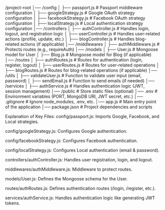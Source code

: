 /project-root
│── /config
│   ├── passport.js       # Passport middleware configuration
│   ├── googleStrategy.js # Google OAuth strategy configuration
│   ├── facebookStrategy.js # Facebook OAuth strategy configuration
│   ├── localStrategy.js  # Local authentication strategy configuration
│── /controllers
│   ├── authController.js # Handles login, logout, and registration logic
│   ├── userController.js # Handles user-related actions (profile, update, etc.)
│   ├── blogController.js # Handles blog-related actions (if applicable)
│── /middlewares
│   ├── authMiddleware.js # Protects routes (e.g., requireAuth)
│── /models
│   ├── User.js           # Mongoose model for User
│   ├── Blog.js           # Mongoose model for Blog (if applicable)
│── /routes
│   ├── authRoutes.js     # Routes for authentication (login, register, logout)
│   ├── userRoutes.js     # Routes for user-related operations
│   ├── blogRoutes.js     # Routes for blog-related operations (if applicable)
│── /utils
│   ├── validateUser.js   # Function to validate user input (email, password)
│   ├── sendEmail.js      # Function to send emails (if needed)
│── /services
│   ├── authService.js    # Handles authentication logic (JWT, session management)
│── /public               # Store static files (optional)
│── .env                  # Environment variables (PORT, MongoDB URI, JWT secret, etc.)
│── .gitignore            # Ignore node_modules, .env, etc.
│── app.js             # Main entry point of the application
│── package.json          # Project dependencies and scripts

Explanation of Key Files:
config/passport.js: Imports Google, Facebook, and Local strategies.

config/googleStrategy.js: Configures Google authentication.

config/facebookStrategy.js: Configures Facebook authentication.

config/localStrategy.js: Configures Local authentication (email & password).

controllers/authController.js: Handles user registration, login, and logout.

middlewares/authMiddleware.js: Middleware to protect routes.

models/User.js: Defines the Mongoose schema for the User.

routes/authRoutes.js: Defines authentication routes (/login, /register, etc.).

services/authService.js: Handles authentication logic like generating JWT tokens.